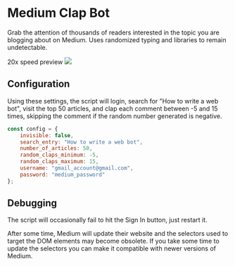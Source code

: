 # Medium Clap Bot
Grab the attention of thousands of readers interested in the topic you are blogging about on Medium.  Uses randomized typing and libraries to remain undetectable. 

20x speed preview
![](https://github.com/paymon123/medium-clap-bot/blob/master/demo.gif)

## Configuration
Using these settings, the script will login, search for "How to write a web bot", visit the top 50 articles, and clap each comment between -5 and 15 times, skipping the comment if the random number generated is negative. 
```javascript
const config = {
	invisible: false,
	search_entry: "How to write a web bot",
	number_of_articles: 50,
	random_claps_minimum: -5,
	random_claps_maximum: 15,
	username: "gmail_account@gmail.com",
	password: "medium_password"
};
```
## Debugging
The script will occasionally fail to hit the Sign In button, just restart it.

After some time, Medium will update their website and the selectors used to target the DOM elements may become obsolete.  If you take some time to update the selectors you can make it compatible with newer versions of Medium.  

